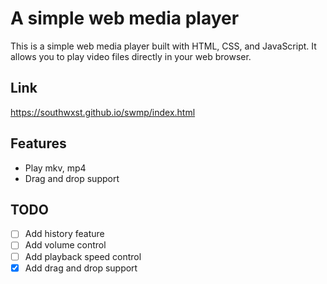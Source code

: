 # A simple web media player
This is a simple web media player built with HTML, CSS, and JavaScript. It allows you to play video files directly in your web browser.
## Link
https://southwxst.github.io/swmp/index.html
## Features
- Play mkv, mp4
- Drag and drop support
## TODO
- [ ] Add history feature
- [ ] Add volume control
- [ ] Add playback speed control
- [x] Add drag and drop support
